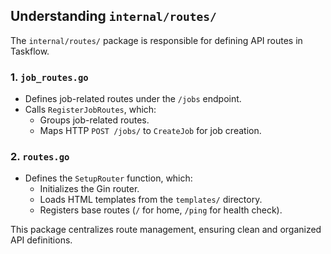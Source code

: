 ## Understanding `internal/routes/`

The `internal/routes/` package is responsible for defining API routes in Taskflow.

### 1. `job_routes.go`
- Defines job-related routes under the `/jobs` endpoint.
- Calls `RegisterJobRoutes`, which:
  - Groups job-related routes.
  - Maps HTTP `POST /jobs/` to `CreateJob` for job creation.

### 2. `routes.go`
- Defines the `SetupRouter` function, which:
  - Initializes the Gin router.
  - Loads HTML templates from the `templates/` directory.
  - Registers base routes (`/` for home, `/ping` for health check).

This package centralizes route management, ensuring clean and organized API definitions.

